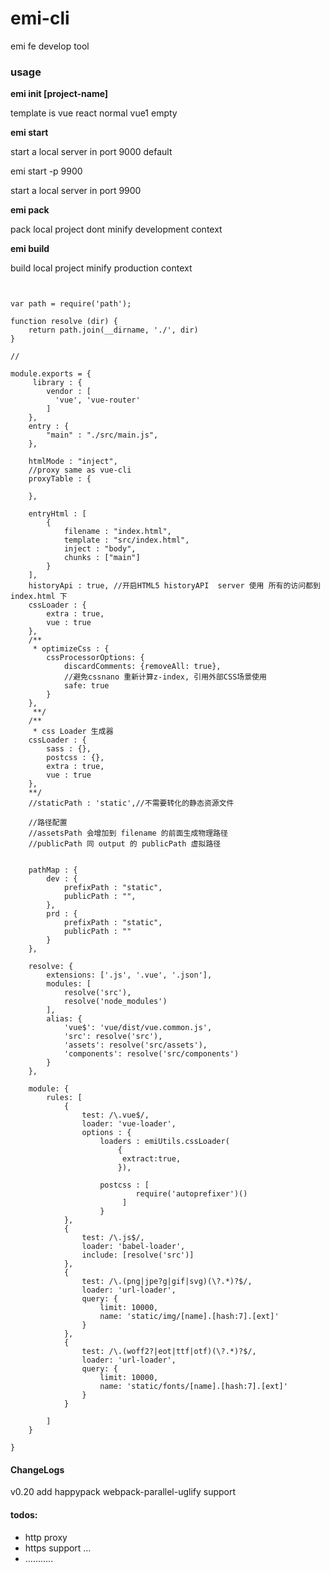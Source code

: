 # emi-cli

emi fe develop tool

### usage

**emi init   [project-name] <template-name>**

 template is  vue react  normal vue1 empty 



**emi start** 

start a local server  in port 9000 default

emi start -p  9900

start a local server in port 9900 

**emi pack** 

pack local project  dont minify  development context

**emi build**

build local project  minify   production context



```


var path = require('path');

function resolve (dir) {
    return path.join(__dirname, './', dir)
}

//

module.exports = {
     library : {
        vendor : [
          'vue', 'vue-router'
		]
    }, 
    entry : {
        "main" : "./src/main.js",
    },

    htmlMode : "inject",
    //proxy same as vue-cli
    proxyTable : {
    
    },

    entryHtml : [
        {
            filename : "index.html",
            template : "src/index.html",
            inject : "body",
            chunks : ["main"]
        }
    ],
    historyApi : true, //开启HTML5 historyAPI  server 使用 所有的访问都到index.html 下
    cssLoader : {
        extra : true,
        vue : true  
    },
    /**
     * optimizeCss : {
        cssProcessorOptions: {
            discardComments: {removeAll: true},
            //避免cssnano 重新计算z-index, 引用外部CSS场景使用
            safe: true
        }
    },
     **/
    /**
     * css Loader 生成器 
    cssLoader : {
        sass : {},
        postcss : {},
        extra : true,
        vue : true  
    },
    **/
    //staticPath : 'static',//不需要转化的静态资源文件 
  
    //路径配置 
    //assetsPath 会增加到 filename 的前面生成物理路径
    //publicPath 同 output 的 publicPath 虚拟路径 
    
    
    pathMap : {
        dev : {
            prefixPath : "static",  
            publicPath : "",
        },
        prd : {
            prefixPath : "static",
            publicPath : ""
        }
    },
    
    resolve: {
        extensions: ['.js', '.vue', '.json'],
        modules: [
            resolve('src'),
            resolve('node_modules')
        ],
        alias: {
            'vue$': 'vue/dist/vue.common.js',
            'src': resolve('src'),
            'assets': resolve('src/assets'),
            'components': resolve('src/components')
        }
    },

    module: {
        rules: [
            {
                test: /\.vue$/,
                loader: 'vue-loader',
                options : { 
                    loaders : emiUtils.cssLoader(
                        {
                         extract:true,
                        }),

                    postcss : [
                            require('autoprefixer')() 
                         ]
                    }
            },
            {
                test: /\.js$/,
                loader: 'babel-loader',
                include: [resolve('src')]
            },
            {
                test: /\.(png|jpe?g|gif|svg)(\?.*)?$/,
                loader: 'url-loader',
                query: {
                    limit: 10000,
                    name: 'static/img/[name].[hash:7].[ext]'
                }
            },
            {
                test: /\.(woff2?|eot|ttf|otf)(\?.*)?$/,
                loader: 'url-loader',
                query: {
                    limit: 10000,
                    name: 'static/fonts/[name].[hash:7].[ext]'
                }
            }

        ]
    }

}
```



#### ChangeLogs

v0.20 add happypack webpack-parallel-uglify  support  



#### todos:

- http proxy
- https support …
- ………..

